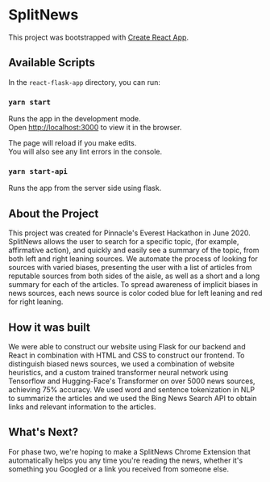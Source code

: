# SplitNews

This project was bootstrapped with [Create React App](https://github.com/facebook/create-react-app).

## Available Scripts

In the `react-flask-app` directory, you can run:

### `yarn start`

Runs the app in the development mode.<br />
Open [http://localhost:3000](http://localhost:3000) to view it in the browser.

The page will reload if you make edits.<br />
You will also see any lint errors in the console.

### `yarn start-api`

Runs the app from the server side using flask.


## About the Project
This project was created for Pinnacle's Everest Hackathon in June 2020. SplitNews allows the user to search for a 
specific topic, (for example, affirmative action), and quickly and easily see a summary of the topic, from both left 
and right leaning sources. We automate the process of looking for sources with varied biases, presenting the user with 
a list of articles from reputable sources from both sides of the aisle, as well as a short and a long summary for
each of the articles. To spread awareness of implicit biases in news sources, each news source is color coded blue 
for left leaning and red for right leaning.

## How it was built
We were able to construct our website using Flask for our backend and React in combination with HTML and CSS to 
construct our frontend. To distinguish biased news sources, we used a combination of website heuristics, and a 
custom trained transformer neural network using Tensorflow and Hugging-Face's Transformer on over 5000 news 
sources, achieving 75% accuracy. We used word and sentence tokenization in NLP to summarize the articles and 
we used the Bing News Search API to obtain links and relevant information to the articles.

## What's Next?
For phase two, we're hoping to make a SplitNews Chrome Extension that automatically helps you any time you're 
reading the news, whether it's something you Googled or a link you received from someone else.
